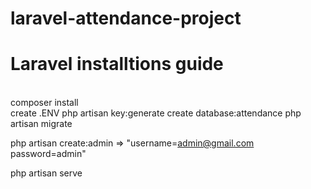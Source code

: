 # laravel-attendance-project

# Laravel installtions guide

<br>composer install</br>
create .ENV
php artisan key:generate
create database:attendance
php artisan migrate

php artisan create:admin  => "username=admin@gmail.com password=admin"

php artisan serve
